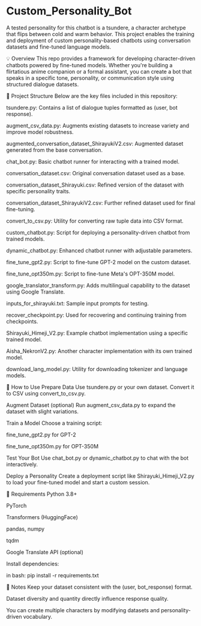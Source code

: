 # Custom_Personality_Bot
A tested personality for this chatbot is a tsundere, a character archetype that flips between cold and warm behavior. This project enables the training and deployment of custom personality-based chatbots using conversation datasets and fine-tuned language models.





💡 Overview
This repo provides a framework for developing character-driven chatbots powered by fine-tuned models. Whether you're building a flirtatious anime companion or a formal assistant, you can create a bot that speaks in a specific tone, personality, or communication style using structured dialogue datasets.









📁 Project Structure
Below are the key files included in this repository:

tsundere.py: Contains a list of dialogue tuples formatted as (user, bot response).

augment_csv_data.py: Augments existing datasets to increase variety and improve model robustness.

augmented_conversation_dataset_ShirayukiV2.csv: Augmented dataset generated from the base conversation.

chat_bot.py: Basic chatbot runner for interacting with a trained model.

conversation_dataset.csv: Original conversation dataset used as a base.

conversation_dataset_Shirayuki.csv: Refined version of the dataset with specific personality traits.

conversation_dataset_ShirayukiV2.csv: Further refined dataset used for final fine-tuning.

convert_to_csv.py: Utility for converting raw tuple data into CSV format.

custom_chatbot.py: Script for deploying a personality-driven chatbot from trained models.

dynamic_chatbot.py: Enhanced chatbot runner with adjustable parameters.

fine_tune_gpt2.py: Script to fine-tune GPT-2 model on the custom dataset.

fine_tune_opt350m.py: Script to fine-tune Meta's OPT-350M model.

google_translator_transform.py: Adds multilingual capability to the dataset using Google Translate.

inputs_for_shirayuki.txt: Sample input prompts for testing.

recover_checkpoint.py: Used for recovering and continuing training from checkpoints.

Shirayuki_Himeji_V2.py: Example chatbot implementation using a specific trained model.

Aisha_NekronV2.py: Another character implementation with its own trained model.

download_lang_model.py: Utility for downloading tokenizer and language models.









🚀 How to Use
Prepare Data
Use tsundere.py or your own dataset. Convert it to CSV using convert_to_csv.py.

Augment Dataset (optional)
Run augment_csv_data.py to expand the dataset with slight variations.

Train a Model
Choose a training script:

fine_tune_gpt2.py for GPT-2

fine_tune_opt350m.py for OPT-350M

Test Your Bot
Use chat_bot.py or dynamic_chatbot.py to chat with the bot interactively.

Deploy a Personality
Create a deployment script like Shirayuki_Himeji_V2.py to load your fine-tuned model and start a custom session.









🔧 Requirements
Python 3.8+

PyTorch

Transformers (HuggingFace)

pandas, numpy

tqdm

Google Translate API (optional)








Install dependencies:

in bash:
pip install -r requirements.txt




📌 Notes
Keep your dataset consistent with the (user, bot_response) format.

Dataset diversity and quantity directly influence response quality.

You can create multiple characters by modifying datasets and personality-driven vocabulary.
